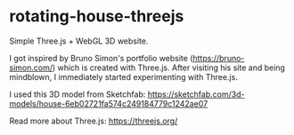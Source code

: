 # rotating-house-threejs
Simple Three.js + WebGL 3D website. 

I got inspired by Bruno Simon's portfolio website (https://bruno-simon.com/) which is created with Three.js.
After visiting his site and being mindblown, I immediately started experimenting with Three.js.

I used this 3D model from Sketchfab: https://sketchfab.com/3d-models/house-6eb02721fa574c249184779c1242ae07

Read more about Three.js: https://threejs.org/

